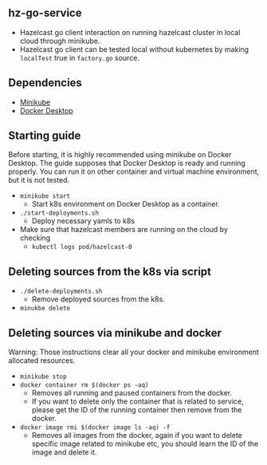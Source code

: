 ## hz-go-service
- Hazelcast go client interaction on running hazelcast cluster in local cloud through minikube.
- Hazelcast go client can be tested local without kubernetes by making `localTest` true in `factory.go` source.

## Dependencies
- [Minikube](https://minikube.sigs.k8s.io/docs/start/)
- [Docker Desktop](https://www.docker.com/products/docker-desktop)

## Starting guide
Before starting, it is highly recommended using minikube on Docker Desktop. The guide supposes that Docker Desktop is ready and running properly. You can run it on other container and virtual machine environment, but it is not tested. 
- `minikube start`
  - Start k8s environment on Docker Desktop as a container.
- `./start-deployments.sh`
  - Deploy necessary yamls to k8s
- Make sure that hazelcast members are running on the cloud by checking
  - `kubectl logs pod/hazelcast-0`

## Deleting sources from the k8s via script
- `./delete-deployments.sh`
  - Remove deployed sources from the k8s.
- `minukbe delete`

## Deleting sources via minikube and docker
Warning: Those instructions clear all your docker and minikube environment allocated resources.
- `minikube stop`
- `docker container rm $(docker ps -aq)`
  - Removes all running and paused containers from the docker.
  - If you want to delete only the container that is related to service, please get the ID of the running container then remove from the docker.
- `docker image rmi $(docker image ls -aq) -f`
  - Removes all images from the docker, again if you want to delete specific image related to minikube etc, you should learn the ID of the image and delete it.

